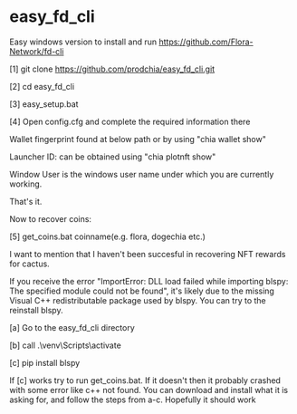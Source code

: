 # easy_fd_cli

Easy windows version to install and run  https://github.com/Flora-Network/fd-cli

[1] git clone https://github.com/prodchia/easy_fd_cli.git 
 
[2] cd easy_fd_cli 
 
[3] easy_setup.bat 


[4] Open config.cfg and complete the required information there


Wallet fingerprint found at below path or by using "chia wallet show"

Launcher ID: can be obtained using "chia plotnft show"

Window User is the windows user name under which you are currently working. 


That's it.

Now to recover coins:

[5] get_coins.bat coinname(e.g. flora, dogechia etc.)

I want to mention that I haven't been succesful in recovering NFT rewards for cactus.

If you receive the error "ImportError: DLL load failed while importing blspy: The specified module could not be found", it's likely due to the missing Visual C++ redistributable package used by blspy. You can try to the reinstall blspy. 

[a] Go to the easy_fd_cli directory

[b] call .\venv\Scripts\activate

[c] pip install blspy

If [c] works try to run get_coins.bat. If it doesn't then it probably crashed with some error like c++ not found. You can download and install what it is asking for, and follow the steps from a-c. Hopefully it should work
